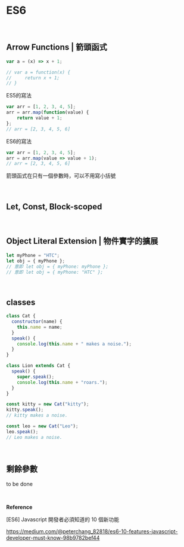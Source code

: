 # ES6

<br />

## Arrow Functions | 箭頭函式

```javascript
var a = (x) => x + 1;

// var a = function(x) {
//     return x + 1;
// }
```

ES5的寫法

```javascript
var arr = [1, 2, 3, 4, 5];
arr = arr.map(function(value) {
    return value + 1;
};
// arr = [2, 3, 4, 5, 6]
```

ES6的寫法

```javascript
var arr = [1, 2, 3, 4, 5];
arr = arr.map(value => value + 1);
// arr = [2, 3, 4, 5, 6]
```
箭頭函式在只有一個參數時，可以不用寫小括號

<br />

## Let, Const, Block-scoped

<br />

## Object Literal Extension | 物件實字的擴展

```javascript
let myPhone = "HTC";
let obj = { myPhone };
// 意即 let obj = { myPhone: myPhone };
// 意即 let obj = { myPhone: "HTC" };
```

<br />

## classes

```javascript
class Cat {
  constructor(name) {
    this.name = name;
  }
  speak() {
    console.log(this.name + " makes a noise.");
  }
}

class Lion extends Cat {
  speak() {
    super.speak();
    console.log(this.name + "roars.");
  }
}

const kitty = new Cat("kitty");
kitty.speak();
// kitty makes a noise.

const leo = new Cat("Leo");
leo.speak();
// Leo makes a noise.
```

<br />

## 剩餘參數

to be done

<br />

**Reference**

[ES6] Javascript 開發者必須知道的 10 個新功能

https://medium.com/@peterchang_82818/es6-10-features-javascript-developer-must-know-98b9782bef44
